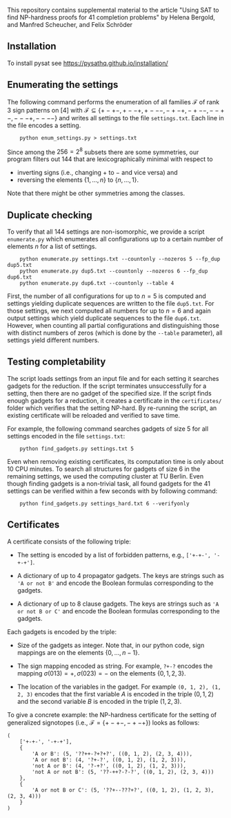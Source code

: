 This repository contains supplemental material to the article 
"Using SAT to find NP-hardness proofs for 41 completion problems"
by Helena Bergold, and Manfred Scheucher, and Felix Schröder





## Installation

To install pysat see https://pysathq.github.io/installation/


## Enumerating the settings

The following command performs the enumeration of all families $\mathcal{F}$ of rank 3 sign patterns on $[4]$
with $`\mathcal{F} \subseteq \{+-+-,+--+,+---,-+-+,-+--,--+-,---+,----\}`$
and writes all settings to the file `settings.txt`.
Each line in the file encodes a setting.
```
    python enum_settings.py > settings.txt
```
Since among the $256 = 2^8$ subsets there are some symmetries,
our program filters out 144 that are lexicographically minimal
with respect to 

- inverting signs (i.e., changing $+$ to $-$ and vice versa) and
- reversing the elements $`\{1,\ldots,n\}`$ to $`\{n,\ldots,1\}`$.

Note that there might be other symmetries among the classes.




## Duplicate checking

To verify that all 144 settings are non-isomorphic,
we provide a script `enumerate.py` which enumerates all configurations up to a certain number of elements $n$ for a list of settings.
```
    python enumerate.py settings.txt --countonly --nozeros 5 --fp_dup dup5.txt
    python enumerate.py dup5.txt --countonly --nozeros 6 --fp_dup dup6.txt
    python enumerate.py dup6.txt --countonly --table 4
```
First, the number of all configurations for up to $n=5$ is computed and settings yielding duplicate sequences are written to the file `dup5.txt`.
For those settings, we next computed all numbers for up to $n=6$ and again output settings which yield duplicate sequences to the file `dup6.txt`.
However, when counting all partial configurations
and distinguishing those with distinct numbers of zeros
(which is done by the `--table` parameter),
all settings yield different numbers.


## Testing completability

The script loads settings from an input file
and for each setting it searches gadgets for the reduction. If the script terminates unsuccessfully for a setting, then there are no gadget of the specified size.
If the script finds enough gadgets for a reduction, it creates a certificate in the `certificates/` folder
which verifies that the setting NP-hard.
By re-running the script, an existing certificate will be reloaded and verified to save time.


For example, the following command searches gadgets of size 5 for all settings encoded in the file `settings.txt`:
```
    python find_gadgets.py settings.txt 5
```
Even when removing existing certificates, 
its computation time is only about 10 CPU minutes.
To search all structures for gadgets of size 6 in the remaining settings, 
we used the computing cluster at TU Berlin. 
Even though finding gadgets is a non-trivial task, 
all found gadgets for the 41 settings
can be verified within a few seconds with by following command:
```
    python find_gadgets.py settings_hard.txt 6 --verifyonly
```



## Certificates

A certificate consists of the following triple:

- The setting is encoded by a list of forbidden patterns, e.g., `['+-+-', '-+-+']`.

- A dictionary of up to 4 propagator gadgets.
The keys are strings such as `'A or not B'` and encode
the Boolean formulas corresponding to the gadgets.

- A dictionary of up to 8 clause gadgets. 
The keys are strings such as `'A or not B or C'` and encode
the Boolean formulas corresponding to the gadgets.


Each gadgets is encoded by the triple:

- Size of the gadgets as integer.
Note that, in our python code, 
sign mappings are on the elements $`\{0,\ldots,n-1\}`$.

- The sign mapping encoded as string. 
For example, `?+-?` encodes the mapping
$\sigma(013)=+,\sigma(023)=-$ on the elements $`\{0,1,2,3\}`$.

- The location of the variables in the gadget.
For example `(0, 1, 2), (1, 2, 3)` encodes that the first variable $A$ is encoded in the triple $(0, 1, 2)$ and the second variable $B$ is encoded in the triple $(1, 2, 3)$.


To give a concrete example:
the NP-hardness certificate for the setting of generalized signotopes (i.e., $`\mathcal{F} = \{+-+-,-+-+\}`$) looks as follows:
```
(
    ['+-+-', '-+-+'], 
    {
        'A or B': (5, '??++-?+?+?', ((0, 1, 2), (2, 3, 4))), 
        'A or not B': (4, '?+-?', ((0, 1, 2), (1, 2, 3))), 
        'not A or B': (4, '?-+?', ((0, 1, 2), (1, 2, 3))), 
        'not A or not B': (5, '??-++?-?-?', ((0, 1, 2), (2, 3, 4)))
    }, 
    {
        'A or not B or C': (5, '??+--???+?', ((0, 1, 2), (1, 2, 3), (2, 3, 4)))
    }
)
```
